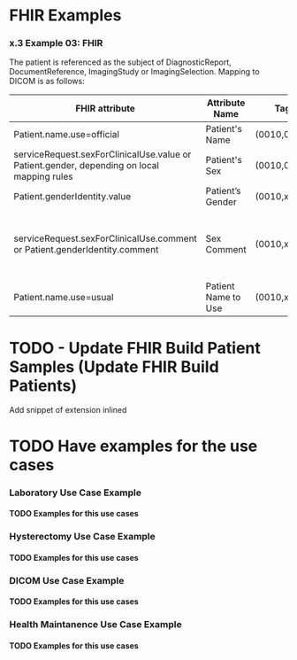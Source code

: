 # FHIR Examples

### x.3 Example 03: FHIR 

The patient is referenced as the subject of DiagnosticReport,
DocumentReference, ImagingStudy or ImagingSelection. Mapping to DICOM is as follows:

| FHIR attribute                                                                             | Attribute Name      | Tag         | VR | Value                                                       |
|--------------------------------------------------------------------------------------------|-------------------- |-------------|----|-------------------------------------------------------------|
| Patient.name.use=official                                                                  | Patient's Name      | (0010,0010) | PN | Smith\^John^^^                                              |
| serviceRequest.sexForClinicalUse.value or Patient.gender, depending on local mapping rules | Patient's Sex       | (0010,0040) | CS | F                                                           |
| Patient.genderIdentity.value                                                               | Patient’s Gender    | (0010,xxxx) | CS | M                                                           |
| serviceRequest.sexForClinicalUse.comment or Patient.genderIdentity.comment                 | Sex Comment         | (0010,xxx1) | LT | Hormonal treatment, use affirmed gender Cr reference ranges |
| Patient.name.use=usual                                                                     | Patient Name to Use | (0010,xxx3) | PN | Smith\^John^^^                                              |


# **TODO** - Update FHIR Build Patient Samples (Update FHIR Build Patients)

Add snippet of extension inlined


# **TODO** Have examples for the use cases 

### Laboratory Use Case Example
#### **TODO** Examples for this use cases 
### Hysterectomy Use Case Example
#### **TODO** Examples for this use cases 
### DICOM Use Case Example
#### **TODO** Examples for this use cases 
### Health Maintanence Use Case Example
#### **TODO** Examples for this use cases 

